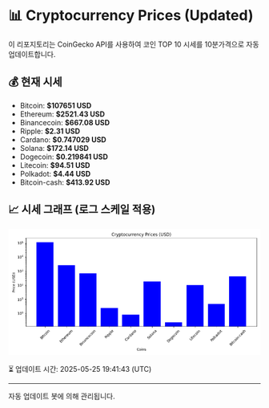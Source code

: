 
# 📊 Cryptocurrency Prices (Updated)

이 리포지토리는 CoinGecko API를 사용하여 코인 TOP 10 시세를 10분가격으로 자동 업데이트합니다.

## 💰 현재 시세
- Bitcoin: **$107651 USD**
- Ethereum: **$2521.43 USD**
- Binancecoin: **$667.08 USD**
- Ripple: **$2.31 USD**
- Cardano: **$0.747029 USD**
- Solana: **$172.14 USD**
- Dogecoin: **$0.219841 USD**
- Litecoin: **$94.51 USD**
- Polkadot: **$4.44 USD**
- Bitcoin-cash: **$413.92 USD**

## 📈 시세 그래프 (로그 스케일 적용)
![Crypto Prices](crypto_prices.png)

⏳ 업데이트 시간: 2025-05-25 19:41:43 (UTC)

---
자동 업데이트 봇에 의해 관리됩니다.
